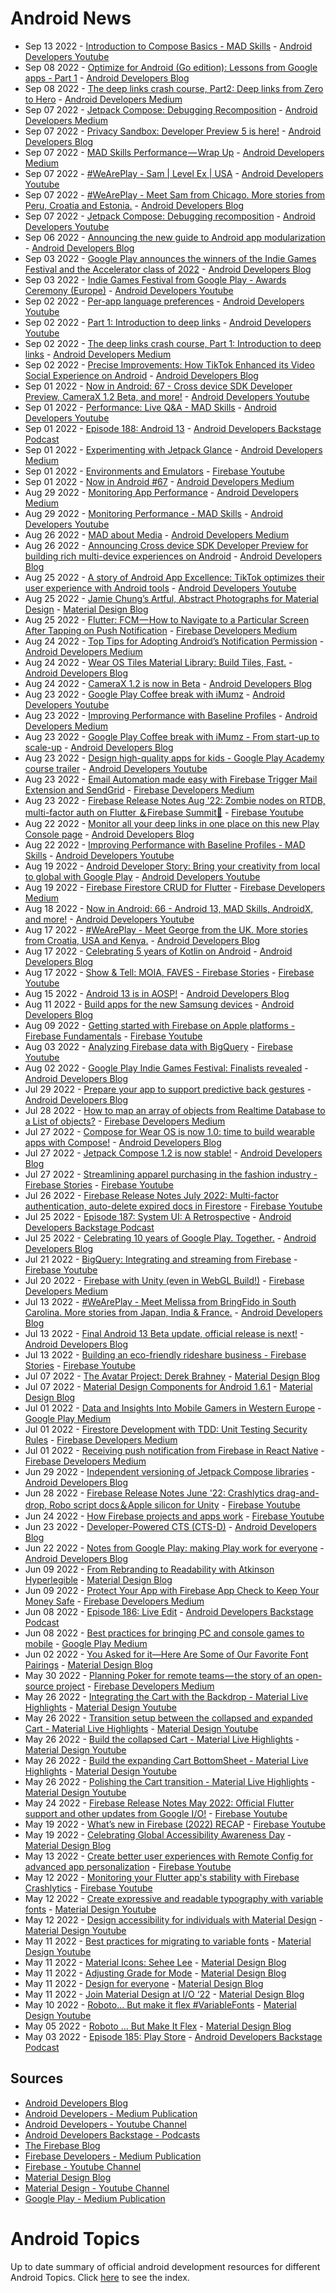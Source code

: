 # Android News

<!-- NEWS:START -->
- Sep 13 2022 - [Introduction to Compose Basics - MAD Skills](https://www.youtube.com/watch?v=4UXJTeb9Khg) - [Android Developers Youtube](https://www.youtube.com/c/AndroidDevelopers)
- Sep 08 2022 - [Optimize for Android (Go edition): Lessons from Google apps - Part 1](http://android-developers.googleblog.com/2022/09/optimize-for-android-go-lessons-from-google-apps-part-1.html) - [Android Developers Blog](https://android-developers.googleblog.com/)
- Sep 08 2022 - [The deep links crash course, Part2: Deep links from Zero to Hero](https://medium.com/androiddevelopers/the-deep-links-crash-course-part2-deep-links-from-zero-to-hero-37f94cc8fb88?source=rss----95b274b437c2---4) - [Android Developers Medium](https://medium.com/androiddevelopers)
- Sep 07 2022 - [Jetpack Compose: Debugging Recomposition](https://medium.com/androiddevelopers/jetpack-compose-debugging-recomposition-bfcf4a6f8d37?source=rss----95b274b437c2---4) - [Android Developers Medium](https://medium.com/androiddevelopers)
- Sep 07 2022 - [Privacy Sandbox: Developer Preview 5 is here!](http://android-developers.googleblog.com/2022/09/privacy-sandbox-developer-preview-5-is-here.html) - [Android Developers Blog](https://android-developers.googleblog.com/)
- Sep 07 2022 - [MAD Skills Performance — Wrap Up](https://medium.com/androiddevelopers/mad-skills-performance-wrap-up-33688abfc51f?source=rss----95b274b437c2---4) - [Android Developers Medium](https://medium.com/androiddevelopers)
- Sep 07 2022 - [#WeArePlay - Sam | Level Ex | USA](https://www.youtube.com/watch?v=WmST1gOWq1g) - [Android Developers Youtube](https://www.youtube.com/c/AndroidDevelopers)
- Sep 07 2022 - [#WeArePlay - Meet Sam from Chicago. More stories from Peru, Croatia and Estonia.](http://android-developers.googleblog.com/2022/09/weareplay-meet-sam-from-chicago-and-more-stories.html) - [Android Developers Blog](https://android-developers.googleblog.com/)
- Sep 07 2022 - [Jetpack Compose: Debugging recomposition](https://www.youtube.com/watch?v=SWBN0y0lFNY) - [Android Developers Youtube](https://www.youtube.com/c/AndroidDevelopers)
- Sep 06 2022 - [Announcing the new guide to Android app modularization](http://android-developers.googleblog.com/2022/09/announcing-new-guide-to-android-app-modularization.html) - [Android Developers Blog](https://android-developers.googleblog.com/)
- Sep 03 2022 - [Google Play announces the winners of the Indie Games Festival and the Accelerator class of 2022](http://android-developers.googleblog.com/2022/09/google-play-2022-winning-indie-titles.html) - [Android Developers Blog](https://android-developers.googleblog.com/)
- Sep 03 2022 - [Indie Games Festival from Google Play - Awards Ceremony (Europe)](https://www.youtube.com/watch?v=LlFm0V2m5wY) - [Android Developers Youtube](https://www.youtube.com/c/AndroidDevelopers)
- Sep 02 2022 - [Per-app language preferences](https://www.youtube.com/watch?v=DUKnNWwcNvo) - [Android Developers Youtube](https://www.youtube.com/c/AndroidDevelopers)
- Sep 02 2022 - [Part 1: Introduction to deep links](https://www.youtube.com/watch?v=1qFIg-lz4Ys) - [Android Developers Youtube](https://www.youtube.com/c/AndroidDevelopers)
- Sep 02 2022 - [The deep links crash course, Part 1: Introduction to deep links](https://medium.com/androiddevelopers/the-deep-links-crash-course-part-1-introduction-to-deep-links-2189e509e269?source=rss----95b274b437c2---4) - [Android Developers Medium](https://medium.com/androiddevelopers)
- Sep 02 2022 - [Precise Improvements: How TikTok Enhanced its Video Social Experience on Android](http://android-developers.googleblog.com/2022/08/precise-improvements-how-tiktok-enhanced-its-social-experience-on-android.html) - [Android Developers Blog](https://android-developers.googleblog.com/)
- Sep 01 2022 - [Now in Android: 67 - Cross device SDK Developer Preview, CameraX 1.2 Beta, and more!](https://www.youtube.com/watch?v=DOyrGgoNkPY) - [Android Developers Youtube](https://www.youtube.com/c/AndroidDevelopers)
- Sep 01 2022 - [Performance: Live Q&A - MAD Skills](https://www.youtube.com/watch?v=hsK5kggwIcM) - [Android Developers Youtube](https://www.youtube.com/c/AndroidDevelopers)
- Sep 01 2022 - [Episode 188: Android 13](http://adbackstage.libsyn.com/episode-188-android-13) - [Android Developers Backstage Podcast](https://adbackstage.libsyn.com/)
- Sep 01 2022 - [Experimenting with Jetpack Glance](https://medium.com/androiddevelopers/experimenting-with-jetpack-glance-35fbffe520f4?source=rss----95b274b437c2---4) - [Android Developers Medium](https://medium.com/androiddevelopers)
- Sep 01 2022 - [Environments and Emulators](https://www.youtube.com/watch?v=xyvxvnIlgBo) - [Firebase Youtube](https://www.youtube.com/user/Firebase)
- Sep 01 2022 - [Now in Android #67](https://medium.com/androiddevelopers/now-in-android-67-fdfc7ab8827c?source=rss----95b274b437c2---4) - [Android Developers Medium](https://medium.com/androiddevelopers)
- Aug 29 2022 - [Monitoring App Performance](https://medium.com/androiddevelopers/monitoring-app-performance-ebf9af4ebe36?source=rss----95b274b437c2---4) - [Android Developers Medium](https://medium.com/androiddevelopers)
- Aug 29 2022 - [Monitoring Performance - MAD Skills](https://www.youtube.com/watch?v=GiBu21pP9I0) - [Android Developers Youtube](https://www.youtube.com/c/AndroidDevelopers)
- Aug 26 2022 - [MAD about Media](https://medium.com/androiddevelopers/mad-about-media-f536f7d601c?source=rss----95b274b437c2---4) - [Android Developers Medium](https://medium.com/androiddevelopers)
- Aug 26 2022 - [Announcing Cross device SDK Developer Preview for building rich multi-device experiences on Android](http://android-developers.googleblog.com/2022/07/announcing-cross-device-SDK-Developer-Preview-for-Android.html) - [Android Developers Blog](https://android-developers.googleblog.com/)
- Aug 25 2022 - [A story of Android App Excellence: TikTok optimizes their user experience with Android tools](https://www.youtube.com/watch?v=k9Pdgiugleg) - [Android Developers Youtube](https://www.youtube.com/c/AndroidDevelopers)
- Aug 25 2022 - [Jamie Chung’s Artful, Abstract Photographs for Material Design](https://material.io/blog/jamie-chung-photography-interview) - [Material Design Blog](https://material.io/blog)
- Aug 25 2022 - [Flutter: FCM — How to Navigate to a Particular Screen After Tapping on Push Notification](https://medium.com/firebase-developers/flutter-fcm-how-to-navigate-to-a-particular-screen-after-tapping-on-push-notification-8cb5d5111ee6?source=rss----8e8b7dc6774d---4) - [Firebase Developers Medium](https://medium.com/firebase-developers)
- Aug 24 2022 - [Top Tips for Adopting Android’s Notification Permission](https://medium.com/androiddevelopers/top-tips-for-adopting-androids-notification-permission-bf69afd677b8?source=rss----95b274b437c2---4) - [Android Developers Medium](https://medium.com/androiddevelopers)
- Aug 24 2022 - [Wear OS Tiles Material Library: Build Tiles, Fast.](http://android-developers.googleblog.com/2022/08/wear-os-tiles-material-library-build-tiles-fast.html) - [Android Developers Blog](https://android-developers.googleblog.com/)
- Aug 24 2022 - [CameraX 1.2 is now in Beta](http://android-developers.googleblog.com/2022/08/camerax-12-is-now-in-beta.html) - [Android Developers Blog](https://android-developers.googleblog.com/)
- Aug 23 2022 - [Google Play Coffee break with iMumz](https://www.youtube.com/watch?v=LPJmelyEANo) - [Android Developers Youtube](https://www.youtube.com/c/AndroidDevelopers)
- Aug 23 2022 - [Improving Performance with Baseline Profiles](https://medium.com/androiddevelopers/improving-performance-with-baseline-profiles-fdd0db0d8cc6?source=rss----95b274b437c2---4) - [Android Developers Medium](https://medium.com/androiddevelopers)
- Aug 23 2022 - [Google Play Coffee break with iMumz  - From start-up to scale-up](http://android-developers.googleblog.com/2022/08/google-play-coffee-break-with-imumz-from-start-up-to-scale-up.html) - [Android Developers Blog](https://android-developers.googleblog.com/)
- Aug 23 2022 - [Design high-quality apps for kids - Google Play Academy course trailer](https://www.youtube.com/watch?v=-FUmVUPThX8) - [Android Developers Youtube](https://www.youtube.com/c/AndroidDevelopers)
- Aug 23 2022 - [Email Automation made easy with Firebase Trigger Mail Extension and SendGrid](https://medium.com/firebase-developers/email-automation-made-easy-with-firebase-trigger-mail-extension-and-sendgrid-d91288b3c19d?source=rss----8e8b7dc6774d---4) - [Firebase Developers Medium](https://medium.com/firebase-developers)
- Aug 23 2022 - [Firebase Release Notes Aug '22: Zombie nodes on RTDB, multi-factor auth on Flutter ＆Firebase Summit🍎](https://www.youtube.com/watch?v=oP9MHUWrCXU) - [Firebase Youtube](https://www.youtube.com/user/Firebase)
- Aug 22 2022 - [Monitor all your deep links in one place on this new Play Console page](http://android-developers.googleblog.com/2022/08/monitor-your-deep-links-in-one-place.html) - [Android Developers Blog](https://android-developers.googleblog.com/)
- Aug 22 2022 - [Improving Performance with Baseline Profiles - MAD Skills](https://www.youtube.com/watch?v=WWdDzXgrkmg) - [Android Developers Youtube](https://www.youtube.com/c/AndroidDevelopers)
- Aug 19 2022 - [Android Developer Story: Bring your creativity from local to global with Google Play](https://www.youtube.com/watch?v=FsEagsWM4Vw) - [Android Developers Youtube](https://www.youtube.com/c/AndroidDevelopers)
- Aug 19 2022 - [Firebase Firestore CRUD for Flutter](https://medium.com/firebase-developers/firebase-firestore-crud-realtime-database-b476ca5f857c?source=rss----8e8b7dc6774d---4) - [Firebase Developers Medium](https://medium.com/firebase-developers)
- Aug 18 2022 - [Now in Android: 66 - Android 13, MAD Skills, AndroidX, and more!](https://www.youtube.com/watch?v=A-33_OtzAmw) - [Android Developers Youtube](https://www.youtube.com/c/AndroidDevelopers)
- Aug 17 2022 - [#WeArePlay - Meet George from the UK. More stories from Croatia, USA and Kenya.](http://android-developers.googleblog.com/2022/08/weareplay-meet-george-from-the-UK-more-stories-from-croatia-usa-and-kenya.html) - [Android Developers Blog](https://android-developers.googleblog.com/)
- Aug 17 2022 - [Celebrating 5 years of Kotlin on Android](http://android-developers.googleblog.com/2022/08/celebrating-5-years-of-kotlin-on-android.html) - [Android Developers Blog](https://android-developers.googleblog.com/)
- Aug 17 2022 - [Show & Tell: MOIA, FAVES - Firebase Stories](https://www.youtube.com/watch?v=4uiazEB8N3A) - [Firebase Youtube](https://www.youtube.com/user/Firebase)
- Aug 15 2022 - [Android 13 is in AOSP!](http://android-developers.googleblog.com/2022/08/android-13-is-in-aosp.html) - [Android Developers Blog](https://android-developers.googleblog.com/)
- Aug 11 2022 - [Build apps for the new Samsung devices](http://android-developers.googleblog.com/2022/08/build-apps-for-the-new-Samsung-devices.html) - [Android Developers Blog](https://android-developers.googleblog.com/)
- Aug 09 2022 - [Getting started with Firebase on Apple platforms - Firebase Fundamentals](https://www.youtube.com/watch?v=F9Gs_pfT3hs) - [Firebase Youtube](https://www.youtube.com/user/Firebase)
- Aug 03 2022 - [Analyzing Firebase data with BigQuery](https://www.youtube.com/watch?v=jlfREntil-Q) - [Firebase Youtube](https://www.youtube.com/user/Firebase)
- Aug 02 2022 - [Google Play Indie Games Festival: Finalists revealed](http://android-developers.googleblog.com/2022/07/google-play-indie-games-festival-finalists-revealed.html) - [Android Developers Blog](https://android-developers.googleblog.com/)
- Jul 29 2022 - [Prepare your app to support predictive back gestures](http://android-developers.googleblog.com/2022/07/prepare-your-app-to-support-predictive-back-gestures.html) - [Android Developers Blog](https://android-developers.googleblog.com/)
- Jul 28 2022 - [How to map an array of objects from Realtime Database to a List of objects?](https://medium.com/firebase-developers/how-to-map-an-array-of-objects-from-realtime-database-to-a-list-of-objects-53f27b33c8f3?source=rss----8e8b7dc6774d---4) - [Firebase Developers Medium](https://medium.com/firebase-developers)
- Jul 27 2022 - [Compose for Wear OS is now 1.0: time to build wearable apps with Compose!](http://android-developers.googleblog.com/2022/07/compose-for-wear-os-10-stable.html) - [Android Developers Blog](https://android-developers.googleblog.com/)
- Jul 27 2022 - [Jetpack Compose 1.2 is now stable!](http://android-developers.googleblog.com/2022/07/jetpack-compose-1-2-is-now-stable.html) - [Android Developers Blog](https://android-developers.googleblog.com/)
- Jul 27 2022 - [Streamlining apparel purchasing in the fashion industry - Firebase Stories](https://www.youtube.com/watch?v=LtaKCVdjQ3Q) - [Firebase Youtube](https://www.youtube.com/user/Firebase)
- Jul 26 2022 - [Firebase Release Notes July 2022: Multi-factor authentication, auto-delete expired docs in Firestore](https://www.youtube.com/watch?v=gD8iF0Jildk) - [Firebase Youtube](https://www.youtube.com/user/Firebase)
- Jul 25 2022 - [Episode 187: System UI: A Retrospective](http://adbackstage.libsyn.com/episode-187-system-ui-a-retrospective) - [Android Developers Backstage Podcast](https://adbackstage.libsyn.com/)
- Jul 25 2022 - [Celebrating 10 years of Google Play. Together.](http://android-developers.googleblog.com/2022/03/celebrating-10-years-of-google-play.html) - [Android Developers Blog](https://android-developers.googleblog.com/)
- Jul 21 2022 - [BigQuery: Integrating and streaming from Firebase](https://www.youtube.com/watch?v=W9t3QupnqPA) - [Firebase Youtube](https://www.youtube.com/user/Firebase)
- Jul 20 2022 - [Firebase with Unity (even in WebGL Build!)](https://medium.com/firebase-developers/firebase-with-unity-even-in-webgl-build-8891e6f9b33c?source=rss----8e8b7dc6774d---4) - [Firebase Developers Medium](https://medium.com/firebase-developers)
- Jul 13 2022 - [#WeArePlay - Meet Melissa from BringFido in South Carolina. More stories from Japan, India & France.](http://android-developers.googleblog.com/2022/07/weareplay-meet-melissa-from-bringfido.html) - [Android Developers Blog](https://android-developers.googleblog.com/)
- Jul 13 2022 - [Final Android 13 Beta update, official release is next!](http://android-developers.googleblog.com/2022/07/Final-Android-13-Beta-update-official-release-is-next.html) - [Android Developers Blog](https://android-developers.googleblog.com/)
- Jul 13 2022 - [Building an eco-friendly rideshare business - Firebase Stories](https://www.youtube.com/watch?v=RE_OzodibvU) - [Firebase Youtube](https://www.youtube.com/user/Firebase)
- Jul 07 2022 - [The Avatar Project: Derek Brahney](https://material.io/blog/derek-brahney-interview) - [Material Design Blog](https://material.io/blog)
- Jul 07 2022 - [Material Design Components for Android 1.6.1](https://material.io/blog/android-stable-release-1-6-1) - [Material Design Blog](https://material.io/blog)
- Jul 01 2022 - [Data and Insights Into Mobile Gamers in Western Europe](https://medium.com/googleplaydev/data-and-insights-into-mobile-gamers-in-western-europe-e9e7099dc8b6?source=rss----1f8baa23933d---4) - [Google Play Medium](https://medium.com/googleplaydev)
- Jul 01 2022 - [Firestore Development with TDD: Unit Testing Security Rules](https://medium.com/firebase-developers/develop-your-firestore-with-tdd-unit-testing-security-rules-afefb0d772c4?source=rss----8e8b7dc6774d---4) - [Firebase Developers Medium](https://medium.com/firebase-developers)
- Jul 01 2022 - [Receiving push notification from Firebase in React Native](https://medium.com/firebase-developers/receiving-push-notification-from-firebase-in-react-native-b774681d700d?source=rss----8e8b7dc6774d---4) - [Firebase Developers Medium](https://medium.com/firebase-developers)
- Jun 29 2022 - [Independent versioning of Jetpack Compose libraries](http://android-developers.googleblog.com/2022/06/independent-versioning-of-Jetpack-Compose-libraries.html) - [Android Developers Blog](https://android-developers.googleblog.com/)
- Jun 28 2022 - [Firebase Release Notes June '22: Crashlytics drag-and-drop, Robo script docs＆Apple silicon for Unity](https://www.youtube.com/watch?v=JxJ0niQWieU) - [Firebase Youtube](https://www.youtube.com/user/Firebase)
- Jun 24 2022 - [How Firebase projects and apps work](https://www.youtube.com/watch?v=27BUpiAXt9M) - [Firebase Youtube](https://www.youtube.com/user/Firebase)
- Jun 23 2022 - [Developer-Powered CTS (CTS-D)](http://android-developers.googleblog.com/2022/06/developer-powered-cts-cts-d.html) - [Android Developers Blog](https://android-developers.googleblog.com/)
- Jun 22 2022 - [Notes from Google Play: making Play work for everyone](http://android-developers.googleblog.com/2022/06/notes-from-google-play-making-play-work.html) - [Android Developers Blog](https://android-developers.googleblog.com/)
- Jun 09 2022 - [From Rebranding to Readability with Atkinson Hyperlegible](https://material.io/blog/atkinson-hyperlegible-design) - [Material Design Blog](https://material.io/blog)
- Jun 09 2022 - [Protect Your App with Firebase App Check to Keep Your Money Safe](https://medium.com/firebase-developers/protect-your-app-with-firebase-app-check-to-keep-your-money-safe-dc0a615b4b3e?source=rss----8e8b7dc6774d---4) - [Firebase Developers Medium](https://medium.com/firebase-developers)
- Jun 08 2022 - [Episode 186: Live Edit](http://adbackstage.libsyn.com/episode-186-live-edit) - [Android Developers Backstage Podcast](https://adbackstage.libsyn.com/)
- Jun 08 2022 - [Best practices for bringing PC and console games to mobile](https://medium.com/googleplaydev/best-practices-for-bringing-pc-and-console-games-to-mobile-863cedb9fbc6?source=rss----1f8baa23933d---4) - [Google Play Medium](https://medium.com/googleplaydev)
- Jun 02 2022 - [You Asked for it—Here Are Some of Our Favorite Font Pairings](https://material.io/blog/google-fonts-pairing-figma) - [Material Design Blog](https://material.io/blog)
- May 30 2022 - [Planning Poker for remote teams — the story of an open-source project](https://medium.com/firebase-developers/planning-poker-for-remote-teams-the-story-of-an-open-source-project-3ffd3e6e81a5?source=rss----8e8b7dc6774d---4) - [Firebase Developers Medium](https://medium.com/firebase-developers)
- May 26 2022 - [Integrating the Cart with the Backdrop - Material Live Highlights](https://www.youtube.com/watch?v=s3hk_bjsNVE) - [Material Design Youtube](https://www.youtube.com/c/MaterialDesign)
- May 26 2022 - [Transition setup between the collapsed and expanded Cart - Material Live Highlights](https://www.youtube.com/watch?v=Wyn8I4dj-eA) - [Material Design Youtube](https://www.youtube.com/c/MaterialDesign)
- May 26 2022 - [Build the collapsed Cart - Material Live Highlights](https://www.youtube.com/watch?v=hEAtKv_Kmes) - [Material Design Youtube](https://www.youtube.com/c/MaterialDesign)
- May 26 2022 - [Build the expanding Cart BottomSheet - Material Live Highlights](https://www.youtube.com/watch?v=5SR6FcqpwqU) - [Material Design Youtube](https://www.youtube.com/c/MaterialDesign)
- May 26 2022 - [Polishing the Cart transition - Material Live Highlights](https://www.youtube.com/watch?v=6-wiitIFf40) - [Material Design Youtube](https://www.youtube.com/c/MaterialDesign)
- May 24 2022 - [Firebase Release Notes May 2022: Official Flutter support and other updates from Google I/O!](https://www.youtube.com/watch?v=HseGVOM85W4) - [Firebase Youtube](https://www.youtube.com/user/Firebase)
- May 19 2022 - [What’s new in Firebase (2022) RECAP](https://www.youtube.com/watch?v=8UY02Nf0l6A) - [Firebase Youtube](https://www.youtube.com/user/Firebase)
- May 19 2022 - [Celebrating Global Accessibility Awareness Day](https://material.io/blog/accessibility-awareness-day-2022) - [Material Design Blog](https://material.io/blog)
- May 13 2022 - [Create better user experiences with Remote Config for advanced app personalization](https://www.youtube.com/watch?v=nRQwJV1iMKs) - [Firebase Youtube](https://www.youtube.com/user/Firebase)
- May 12 2022 - [Monitoring your Flutter app's stability with Firebase Crashlytics](https://www.youtube.com/watch?v=cIFLFpKTy7c) - [Firebase Youtube](https://www.youtube.com/user/Firebase)
- May 12 2022 - [Create expressive and readable typography with variable fonts](https://www.youtube.com/watch?v=bNiPLUjh6LQ) - [Material Design Youtube](https://www.youtube.com/c/MaterialDesign)
- May 12 2022 - [Design accessibility for individuals with Material Design](https://www.youtube.com/watch?v=b6FTDYrJWRA) - [Material Design Youtube](https://www.youtube.com/c/MaterialDesign)
- May 11 2022 - [Best practices for migrating to variable fonts](https://www.youtube.com/watch?v=-pXShVaNPGs) - [Material Design Youtube](https://www.youtube.com/c/MaterialDesign)
- May 11 2022 - [Material Icons: Sehee Lee](https://material.io/blog/material-icons-sehee-lee-interview) - [Material Design Blog](https://material.io/blog)
- May 11 2022 - [Adjusting Grade for Mode](https://material.io/blog/readability-research) - [Material Design Blog](https://material.io/blog)
- May 11 2022 - [Design for everyone](https://material.io/blog/m3-a11y) - [Material Design Blog](https://material.io/blog)
- May 11 2022 - [Join Material Design at I/O ‘22](https://material.io/blog/material-google-io22) - [Material Design Blog](https://material.io/blog)
- May 10 2022 - [Roboto... But make it flex #VariableFonts](https://www.youtube.com/watch?v=f3IQSmKFokU) - [Material Design Youtube](https://www.youtube.com/c/MaterialDesign)
- May 05 2022 - [Roboto … But Make It Flex](https://material.io/blog/roboto-flex) - [Material Design Blog](https://material.io/blog)
- May 03 2022 - [Episode 185: Play Store](http://adbackstage.libsyn.com/episode-185-play-store) - [Android Developers Backstage Podcast](https://adbackstage.libsyn.com/)<!-- NEWS:END -->

## Sources

* [Android Developers Blog](https://android-developers.googleblog.com/)
* [Android Developers - Medium Publication](https://medium.com/androiddevelopers)
* [Android Developers - Youtube Channel](https://www.youtube.com/c/AndroidDevelopers)
* [Android Developers Backstage - Podcasts](https://adbackstage.libsyn.com/)
* [The Firebase Blog](https://firebase.googleblog.com/)
* [Firebase Developers - Medium Publication](https://medium.com/firebase-developers)
* [Firebase - Youtube Channel](https://www.youtube.com/user/Firebase)
* [Material Design Blog](https://material.io/blog)
* [Material Design - Youtube Channel](https://www.youtube.com/c/MaterialDesign)
* [Google Play - Medium Publication](https://medium.com/googleplaydev)

# Android Topics
Up to date summary of official android development resources for different Android Topics. Click [here](https://androidtopicsindex.dipien.com/) to see the index.

